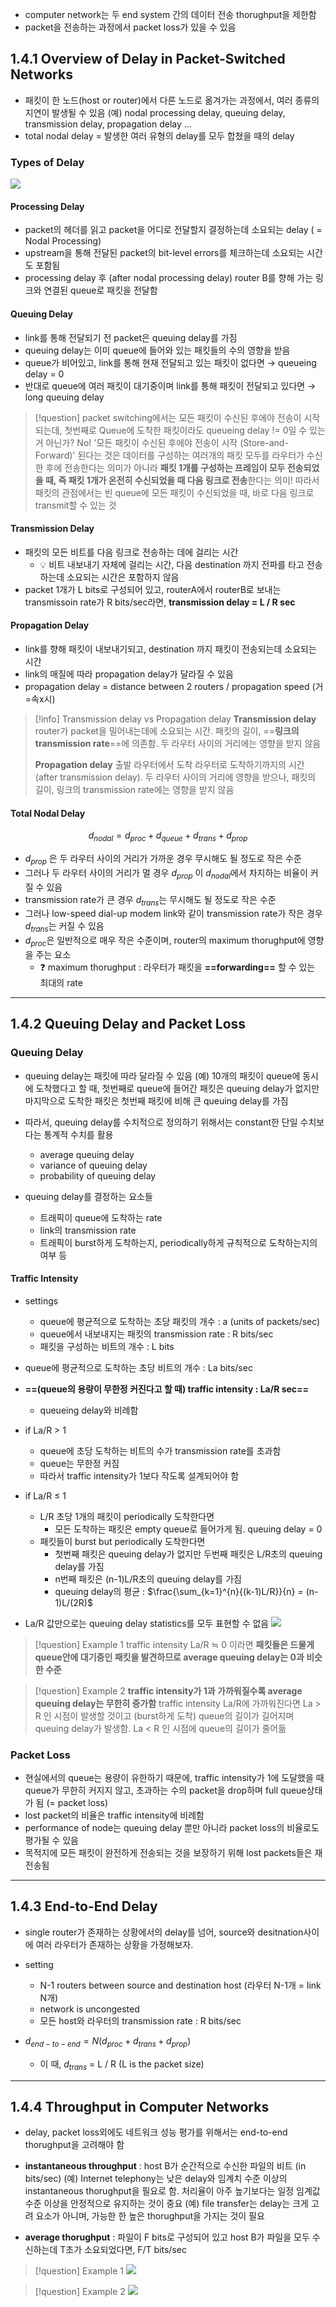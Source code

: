- computer network는 두 end system 간의 데이터 전송 thorughput을 제한함
- packet을 전송하는 과정에서 packet loss가 있을 수 있음

## 1.4.1 Overview of Delay in Packet-Switched Networks
- 패킷이 한 노드(host or router)에서 다른 노드로 옮겨가는 과정에서, 여러 종류의 지연이 발생될 수 있음
	(예) nodal processing delay, queuing delay, transmission delay, propagation delay ...
- total nodal delay = 발생한 여러 유형의 delay를 모두 합쳤을 때의 delay

### Types of Delay
![](https://i.imgur.com/qCsP4aH.png)

#### Processing Delay
- packet의 헤더를 읽고 packet을 어디로 전달할지 결정하는데 소요되는 delay ( = Nodal Processing)
- upstream을 통해 전달된 packet의 bit-level errors를 체크하는데 소요되는 시간도 포함됨
- processing delay 후 (after nodal processing delay) router B를 향해 가는 링크와 연결된 queue로 패킷을 전달함

#### Queuing Delay
- link를 통해 전달되기 전 packet은 queuing delay를 가짐
- queuing delay는 이미 queue에 들어와 있는 패킷들의 수의 영향을 받음
- queue가 비어있고, link를 통해 현재 전달되고 있는 패킷이 없다면 → queueing delay = 0
- 반대로 queue에 여러 패킷이 대기중이며 link를 통해 패킷이 전달되고 있다면 → long queuing delay

>[!question] packet switching에서는 모든 패킷이 수신된 후에야 전송이 시작되는데, 첫번째로 Queue에 도착한 패킷이라도 queueing delay != 0일 수 있는거 아닌가?
>No! '모든 패킷이 수신된 후에야 전송이 시작 (Store-and-Forward)' 된다는 것은 데이터를 구성하는 여러개의 패킷 모두를 라우터가 수신한 후에 전송한다는 의미가 아니라 **패킷 1개를 구성하는 프레임이 모두 전송되었을 때, 즉 패킷 1개가 온전히 수신되었을 때 다음 링크로 전송**한다는 의미! 따라서 패킷의 관점에서는 빈 queue에 모든 패킷이 수신되었을 때, 바로 다음 링크로 transmit할 수 있는 것

#### Transmission Delay
- 패킷의 모든 비트를 다음 링크로 전송하는 데에 걸리는 시간
	- 💡 비트 내보내기 자체에 걸리는 시간, 다음 destination 까지 전파를 타고 전송하는데 소요되는 시간은 포함하지 않음
- packet 1개가 L bits로 구성되어 있고, routerA에서 routerB로 보내는 transmissoin rate가 R bits/sec라면, **transmission delay = L / R sec**

#### Propagation Delay
- link를 향해 패킷이 내보내기되고, destination 까지 패킷이 전송되는데 소요되는 시간
- link의 매질에 따라 propagation delay가 달라질 수 있음
- propagation delay = distance between 2 routers / propagation speed (거=속x시)

>[!info] Transmission delay vs Propagation delay
>**Transmission delay**
>router가 packet을 밀어내는데에 소요되는 시간. 패킷의 길이, ==**링크의 transmission rate**==에 의존함. 두 라우터 사이의 거리에는 영향을 받지 않음
>
>**Propagation delay**
>출발 라우터에서 도착 라우터로 도착하기까지의 시간 (after transmission delay). 두 라우터 사이의 거리에 영향을 받으나, 패킷의 길이, 링크의 transmission rate에는 영향을 받지 않음

#### Total Nodal Delay
$$
d_{nodal} = d_{proc} + d_{queue} + d_{trans} + d_{prop}
$$
- $d_{prop}$ 은 두 라우터 사이의 거리가 가까운 경우 무시해도 될 정도로 작은 수준
- 그러나 두 라우터 사이의 거리가 멀 경우 $d_{prop}$ 이 $d_{nodal}$에서 차지하는 비율이 커질 수 있음
- transmission rate가 큰 경우 $d_{trans}$는 무시해도 될 정도로 작은 수준
- 그러나 low-speed dial-up modem link와 같이 transmission rate가 작은 경우 $d_{trans}$는 커질 수 있음
- $d_{proc}$은 일반적으로 매우 작은 수준이며, router의 maximum thorughput에 영향을 주는 요소
	- ❓ maximum thorughput : 라우터가 패킷을 **==forwarding==** 할 수 있는 최대의 rate


<hr>


## 1.4.2 Queuing Delay and Packet Loss
### Queuing Delay
- queuing delay는 패킷에 따라 달라질 수 있음
	(예) 10개의 패킷이 queue에 동시에 도착했다고 할 때, 첫번째로 queue에 들어간 패킷은 queuing delay가 없지만 마지막으로 도착한 패킷은 첫번째 패킷에 비해 큰 queuing delay를 가짐

- 따라서, queuing delay를 수치적으로 정의하기 위해서는 constant한 단일 수치보다는 통계적 수치를 활용
	- average queuing delay
	- variance of queuing delay
	- probability of queuing delay

- queuing delay를 결정하는 요소들
	- 트래픽이 queue에 도착하는 rate
	- link의 transmission rate
	- 트래픽이 burst하게 도착하는지, periodically하게 규칙적으로 도착하는지의 여부 등

#### Traffic Intensity
- settings
	- queue에 평균적으로 도착하는 초당 패킷의 개수 : a (units of packets/sec)
	- queue에서 내보내지는 패킷의 transmission rate : R bits/sec
	- 패킷을 구성하는 비트의 개수 : L bits

- queue에 평균적으로 도착하는 초당 비트의 개수 : La bits/sec
- **==(queue의 용량이 무한정 커진다고 할 때) traffic intensity : La/R sec==**
	- queueing delay와 비례함

- if La/R > 1
	- queue에 초당 도착하는 비트의 수가 transmission rate를 초과함
	- queue는 무한정 커짐
	- 따라서 traffic intensity가 1보다 작도록 설계되어야 함

- if La/R ≤ 1
	- L/R 초당 1개의 패킷이 periodically 도착한다면
		- 모든 도착하는 패킷은 empty queue로 들어가게 됨. queuing delay = 0
	- 패킷들이 burst but periodically 도착한다면
		- 첫번째 패킷은 queuing delay가 없지만 두번째 패킷은 L/R초의 queuing delay를 가짐
		- n번째 패킷은 (n-1)L/R초의 queuing delay를 가짐
		- queuing delay의 평균 : $\frac{\sum_{k=1}^{n}{(k-1)L/R}}{n} = (n-1)L/(2R)$

- La/R 값만으로는 queuing delay statistics를 모두 표현할 수 없음
![](https://i.imgur.com/tr7B3aB.png)
>[!question] Example 1
>traffic intensity La/R ≒ 0 이라면
>**패킷들은 드물게 queue안에 대기중인 패킷을 발견하므로 average queuing delay는 0과 비슷한 수준**

>[!question] Example 2
>**traffic intensity가 1과 가까워질수록 average queuing delay는 무한히 증가함**
>traffic intensity La/R에 가까워진다면  La > R 인 시점이 발생할 것이고 (burst하게 도착) queue의 길이가 길어지며 queuing delay가 발생함. La < R 인 시점에 queue의 길이가 줄어듦

### Packet Loss
- 현실에서의 queue는 용량이 유한하기 때문에, traffic intensity가 1에 도달했을 때 queue가 무한히 커지지 않고, 초과하는 수의 packet을 drop하며 full queue상태가 됨 (= packet loss)
- lost packet의 비율은 traffic intensity에 비례함
- performance of node는 queuing delay 뿐만 아니라 packet loss의 비율로도 평가될 수 있음
- 목적지에 모든 패킷이 완전하게 전송되는 것을 보장하기 위해 lost packets들은 재전송됨


<hr>


## 1.4.3 End-to-End Delay
- single router가 존재하는 상황에서의 delay를 넘어, source와 desitnation사이에 여러 라우터가 존재하는 상황을 가정해보자.
- setting
	- N-1 routers between source and destination host (라우터 N-1개 = link N개)
	- network is uncongested
	- 모든 host와 라우터의 transmission rate : R bits/sec

- $d_{end-to-end} = N(d_{proc} + d_{trans} + d_{prop})$
	- 이 때, $d_{trans}$ = L / R (L is the packet size)


<hr>


## 1.4.4 Throughput in Computer Networks
- delay, packet loss외에도 네트워크 성능 평가를 위해서는 end-to-end thorughput을 고려해야 함
- **instantaneous throughput** : host B가 순간적으로 수신한 파일의 비트 (in bits/sec)
	(예) Internet telephony는 낮은 delay와 임계치 수준 이상의 instantaneous thorughput을 필요로 함. 처리율이 아주 높기보다는 일정 임계값 수준 이상을 안정적으로 유지하는 것이 중요
	(예) file transfer는 delay는 크게 고려 요소가 아니며, 가능한 한 높은 thorughput을 가지는 것이 필요

- **average thorughput** : 파일이 F bits로 구성되어 있고 host B가 파일을 모두 수신하는데 T초가 소요되었다면, F/T bits/sec

>[!question] Example 1
>![](https://i.imgur.com/dEQeR25.png)

>[!question] Example 2
>![](https://i.imgur.com/78YBuE0.png)

